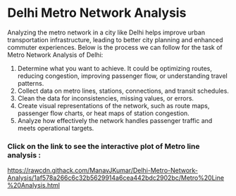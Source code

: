 # Delhi Metro Network Analysis
Analyzing the metro network in a city like Delhi helps improve urban transportation infrastructure, leading to better city planning and enhanced commuter experiences. Below is the process we can follow for the task of Metro Network Analysis of Delhi:

1) Determine what you want to achieve. It could be optimizing routes, reducing congestion, improving passenger flow, or understanding travel patterns.
2) Collect data on metro lines, stations, connections, and transit schedules.
3) Clean the data for inconsistencies, missing values, or errors.
4) Create visual representations of the network, such as route maps, passenger flow charts, or heat maps of station congestion.
5) Analyze how effectively the network handles passenger traffic and meets operational targets.

 ### Click on the link to see the interactive plot of Metro line analysis : 
https://rawcdn.githack.com/ManavJKumar/Delhi-Metro-Network-Analysis/1af578a266c6c32b5629914a6cea442bdc2902bc/Metro%20Line%20Analysis.html
